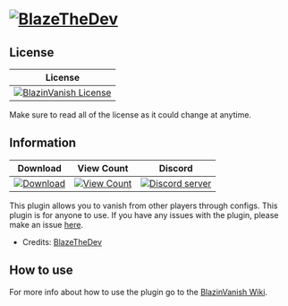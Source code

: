 # [![BlazeTheDev](https://i.imgur.com/fgVMXSe.png?1)]()

## License
| License |
| :---: |
| [![BlazinVanish License](https://img.shields.io/github/license/iiFlamiinBlaze/BlazinVanish.svg?label=License)](LICENSE) |

Make sure to read all of the license as it could change at anytime.

## Information
| Download | View Count | Discord |
| :---: | :---: | :---: |
 [![Download](https://img.shields.io/badge/download-latest-blue.svg)](https://poggit.pmmp.io/ci/iiFlamiinBlaze/BlazinVanish/) | [![View Count](http://hits.dwyl.io/iiFlamiinBlaze/BlazinVanish.svg)](http://hits.dwyl.io/iiFlamiinBlaze/BlazinVanish) | <a href="https://discord.gg/znEsFsG"><img src="https://discordapp.com/api/guilds/425712766687510528/embed.png" alt="Discord server"/></a> |
 
This plugin allows you to vanish from other players through configs. This plugin is for anyone to use.
If you have any issues with the plugin, please make an issue [here](https://github.com/iiFlamiinBlaze/BlazinVanish/issues/new).
* Credits: [BlazeTheDev](https://github.com/iiFlamiinBlaze)

## How to use
For more info about how to use the plugin go to the [BlazinVanish Wiki](https://iiflamiinblaze.github.io/projects/blazinvanish/).